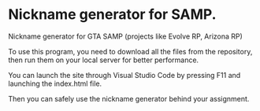 # Nickname generator for SAMP.
Nickname generator for GTA SAMP (projects like Evolve RP, Arizona RP)

To use this program, you need to download all the files from the repository, then run them on your local server for better performance.

You can launch the site through Visual Studio Code by pressing F11 and launching the index.html file.

Then you can safely use the nickname generator behind your assignment.
